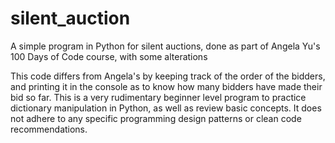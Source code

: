# silent_auction
A simple program in Python for silent auctions, done as part of Angela Yu's 100 Days of Code course, with some alterations

This code differs from Angela's by keeping track of the order of the bidders, and printing it in the console as to know how many bidders have made their bid so far. This is a very rudimentary beginner level program to practice dictionary manipulation in Python, as well as review basic concepts. It does not adhere to any specific programming design patterns or clean code recommendations.
